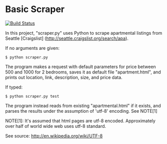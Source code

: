 Basic Scraper
=============
[![Build Status](https://travis-ci.org/risingmoon/basic-scraper.png?branch=master)](https://travis-ci.org/risingmoon/basic-scraper)

In this project, "scraper.py" uses Python to scrape apartmental listings from Seattle [Craigslist] (http://seattle.craigslist.org/search/apa).

If no arguments are given:

    $ python scraper.py

The program makes a request with default parameters for price between 500 and 1000 for 2 bedrooms, saves it as default file "apartment.html", and prints out location, link, description, size, and price data.

If typed:

    $ python scraper.py test
  
The program instead reads from existing "apartmental.html" if it exists, and parses the results under the assumption of 'utf-8' encoding. See NOTE[1]


NOTE[1]: It's assumed that html pages are utf-8 encoded. Approximately over half of world wide web uses utf-8 standard.

See source: http://en.wikipedia.org/wiki/UTF-8

